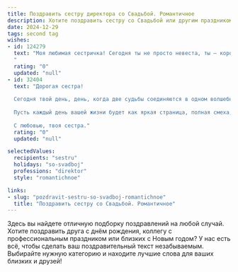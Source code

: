 ```yaml
---
title: Поздравить сестру директора со Свадьбой. Романтичное
description: Хотите поздравить сестру со Свадьбой или другим праздником? Наш ИИ создаст незабываемое поздравление, а вы обязательно выделитесь среди других.  
date: 2024-12-29
tags: second tag
wishes:
- id: 124279
  text: "Моя любимая сестричка! Сегодня ты не просто невеста, ты – королева, сияющая счастьем и любовью!  Твоя свадебная церемония – это воплощение сказки, а твой  будущий муж – её самый прекрасный принц.  Пусть ваша жизнь будет такой же яркой и успешной, как твоя блестящая карьера директора. Желаю вам бесконечной любви, нежности и взаимопонимания. Пусть каждый день вашей совместной жизни будет наполнен нежнейшими чувствами и самыми прекрасными моментами.  Счастья вам, мои дорогие!
  "
  rating: "0"
  updated: "null"
- id: 32404
  text: "Дорогая сестра!
  
  Сегодня твой день, день, когда две судьбы соединяются в одном волшебном мгновении. В этот особенный момент я хочу поздравить тебя с началом новой жизни, наполненной любовью и счастьем. Ты — истинный директор своего счастья, и теперь у тебя есть партнёр, с которым вы вместе сможете строить свой прекрасный мир.
  
  Пусть каждый день вашей жизни будет как яркая страница, полная смеха, понимания и тепла. Пускай ваши сердца бьются в унисон, а мечты сбываются! Желаю вам только самых светлых моментов, чтобы каждый миг, проведённый вместе, был проникнут нежностью и радостью.
  
  С любовью, твоя сестра."
  rating: "0"
  updated: "null"

selectedValues:
  recipients: "sestru"
  holidays: "so-svadboj"
  professions: "direktor"
  style: "romantichnoe"

links:
- slug: "pozdravit-sestru-so-svadboj-romantichnoe"
  title: "Поздравить сестру со Свадьбой. Романтичное"
---
```


Здесь вы найдете отличную подборку поздравлений на любой случай.
Хотите поздравить друга с днём рождения, коллегу с профессиональным праздником или близких с Новым годом? У нас есть всё, чтобы сделать ваш поздравительный текст незабываемым. Выбирайте нужную категорию и находите лучшие слова для ваших близких и друзей!
